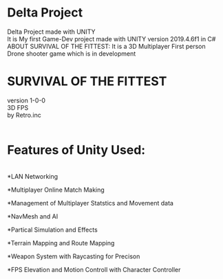 # Delta Project
 Delta Project  made with UNITY 
<br />
It is My first Game-Dev project made with UNITY version 2019.4.6f1 in C#
<br />
ABOUT SURVIVAL OF THE FITTEST:
	It is a 3D Multiplayer First person Drone shooter game which is in development
<br />
# SURVIVAL OF THE FITTEST
version 1-0-0 <br />
3D FPS<br />
by Retro.inc<br />
<br />
# Features of Unity Used:

<br />
*LAN Networking<br />

*Multiplayer Online Match Making<br />

*Management of Multiplayer Statstics and Movement data<br />

*NavMesh and AI<br />

*Partical Simulation and Effects<br />

*Terrain Mapping and Route Mapping<br />

*Weapon System with Raycasting for Precison<br />

*FPS Elevation and Motion Controll with Character Controller<br />




